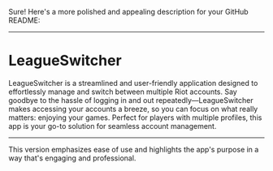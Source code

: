 Sure! Here's a more polished and appealing description for your GitHub README:

---

# LeagueSwitcher

LeagueSwitcher is a streamlined and user-friendly application designed to effortlessly manage and switch between multiple Riot accounts. Say goodbye to the hassle of logging in and out repeatedly—LeagueSwitcher makes accessing your accounts a breeze, so you can focus on what really matters: enjoying your games. Perfect for players with multiple profiles, this app is your go-to solution for seamless account management.

---

This version emphasizes ease of use and highlights the app's purpose in a way that's engaging and professional.
